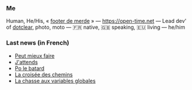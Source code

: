 ### Me

Human, He/His, « [footer de merde](https://open-time.net/post/2013/07/17/La-veritable-histoire-du-Footer-de-merde-) » — https://open-time.net — Lead dev' of [dotclear](https://git.dotclear.org/dev/dotclear), photo, moto — 🇫🇷 native, 🇬🇧 speaking, 🇪🇺 living — he/him

### Last news (in French)

<!-- BLOG-POST-LIST:START -->
- [Peut mieux faire](https://open-time.net/post/2022/10/02/Peut-mieux-faire)
- [J&#39;attends](https://open-time.net/post/2022/10/01/J-attends)
- [Po le batard](https://open-time.net/post/2022/09/30/Po-le-batard)
- [La croisée des chemins](https://open-time.net/post/2022/09/29/La-croisee-des-chemins)
- [La chasse aux variables globales](https://open-time.net/post/2022/09/28/La-chasse-aux-variables-globales)
<!-- BLOG-POST-LIST:END -->
